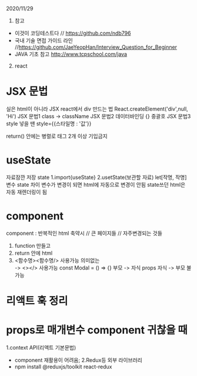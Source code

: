 2020/11/29

1. 참고

- 이것이 코딩테스트다 // https://github.com/ndb796
- 국내 기술 면접 가이드 라인 //https://github.com/JaeYeopHan/Interview_Question_for_Beginner
- JAVA 기초 참고 http://www.tcpschool.com/java

2. react

# JSX 문법

실은 html이 아니라 JSX
react에서 div 만드는 법 React.createElement('div',null, 'Hi')
JSX 문법1 class -> className
JSX 문법2 데이터바인딩 {} 중괄호
JSX 문법3 style 넣을 땐 style={{스타일명 : '값'}}

return() 안에는 병렬로 태그 2개 이상 기입금지

# useState

자료잠깐 저장 state
1.import{useState}
2.usetState(보관할 자료)
let[작명, 작명]
변수 state 차이
변수가 변경이 되면 html에 자동으로 변경이 안됨
state쓰던 html은 자동 재렌더링이 됨

# component

component : 반복적인 html 축약시 // 큰 페이지들 // 자주변경되는 것들

1. function 만들고
2. return 안에 html
3. <함수명><함수명/> 사용가능
   의미없는 <div></div> -> <></> 사용가능
   const Modal = () => {}
   부모 -> 자식 props 자식 -> 부모 불가능

# 리액트 훅 정리

# props로 매개변수 component 귀찮을 때

1.context API(리액트 기본문법)

- component 재활용이 어려움;
  2.Redux등 외부 라이브러리
- npm install @reduxjs/toolkit react-redux

